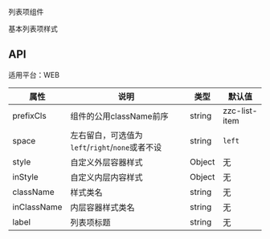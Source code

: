 列表项组件

基本列表项样式

## API

适用平台：WEB

属性 | 说明 | 类型 | 默认值
|----|-----|------|------|
| prefixCls | 组件的公用className前序 | string  | zzc-list-item |
| space    | 左右留白，可选值为`left`/`right`/`none`或者不设  |   string   |   `left`  |
| style    | 自定义外层容器样式 |   Object  | 无 |
| inStyle    | 自定义内层内容样式 |   Object  | 无 |
| className  | 样式类名 | string | 无 |
| inClassName  | 内层容器样式类名 | string | 无 |
| label  | 列表项标题 | string | 无 |
